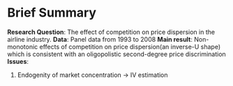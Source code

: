# Brief Summary
**Research Question**: The effect of competition on price dispersion in the airline industry.
**Data**: Panel data from 1993 to 2008
**Main result**: Non-monotonic effects of competition on price dispersion(an inverse-U shape) which is consistent with an oligopolistic second-degree price discrimination
**Issues**:
  1. Endogenity of market concentration &rarr; IV estimation